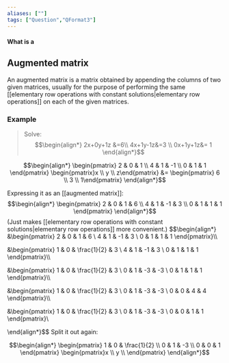 ```yaml
---
aliases: [""]
tags: ["Question","QFormat3"]
---
```


#### What is a
## Augmented matrix
An augmented matrix is a matrix obtained by appending the columns of two given matrices, usually for the purpose of performing the same [[elementary row operations with constant solutions|elementary row operations]] on each of the given matrices.

### Example
> Solve:
> $$\begin{align*}
2x+0y+1z &=6\\
4x+1y-1z&=3 \\
0x+1y+1z&= 1
\end{align*}$$

$$\begin{align*}
\begin{pmatrix} 2 & 0 & 1 \\ 4 & 1 & -1 \\ 0 & 1 & 1 \end{pmatrix} \begin{pmatrix}x \\ y \\ z\end{pmatrix} &= \begin{pmatrix}  6  \\ 3 \\ 1\end{pmatrix}
\end{align*}$$

Expressing it as an [[augmented matrix]]:
$$\begin{align*}
\begin{pmatrix} 2 & 0 & 1 & 6 \\ 4 & 1 & -1 & 3 \\ 0 & 1 & 1 & 1 \end{pmatrix}
\end{align*}$$
(Just makes [[elementary row operations with constant solutions|elementary row operations]] more convenient.)
$$\begin{align*}
&\begin{pmatrix} 
2 & 0 & 1 & 6 \\ 
4 & 1 & -1 & 3 \\ 
0 & 1 & 1 & 1 
\end{pmatrix}\\\\

&\begin{pmatrix} 
1 & 0 & \frac{1}{2} & 3 \\ 
4 & 1 & -1 & 3 \\ 
0 & 1 & 1 & 1 
\end{pmatrix}\\\\

&\begin{pmatrix} 
1 & 0 & \frac{1}{2} & 3 \\ 
0 & 1 & -3 & -3 \\ 
0 & 1 & 1 & 1 
\end{pmatrix}\\\\

&\begin{pmatrix} 
1 & 0 & \frac{1}{2} & 3 \\ 
0 & 1 & -3 & -3 \\ 
0 & 0 & 4 & 4 
\end{pmatrix}\\\\

&\begin{pmatrix} 
1 & 0 & \frac{1}{2} & 3 \\ 
0 & 1 & -3 & -3 \\ 
0 & 0 & 1 & 1
\end{pmatrix}\\

\end{align*}$$
Split it out again:

$$\begin{align*}
\begin{pmatrix} 
1 & 0 & \frac{1}{2} \\ 
0 & 1 & -3  \\ 
0 & 0 & 1 
\end{pmatrix} \begin{pmatrix}x \\ y \\ \end{pmatrix}
\end{align*}$$
